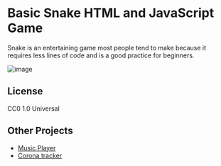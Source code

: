 # Basic Snake HTML and JavaScript Game
Snake is an entertaining game most people tend to make because it requires less lines of code and is a good practice for beginners.

![image](https://user-images.githubusercontent.com/89779009/185734303-074083c4-e1f5-4b5e-ab15-183e512eaf92.png)

## License
CC0 1.0 Universal

## Other Projects
- [Music Player](https://github.com/saiyameh/music-player.git)
- [Corona tracker](https://github.com/saiyameh/corona.git)
